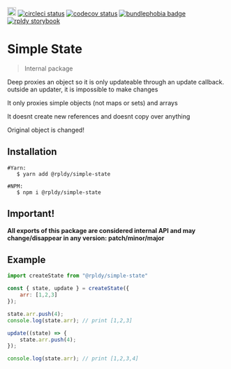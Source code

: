 <a href="https://badge.fury.io/js/%40rpldy%2Fssimple-state">
    <img src="https://badge.fury.io/js/%40rpldy%2Fsimple-state.svg" alt="npm version" height="20"></a>
<a href="https://circleci.com/gh/rpldy/react-uploady">
    <img src="https://circleci.com/gh/rpldy/react-uploady.svg?style=svg" alt="circleci status"/></a>  
<a href="https://codecov.io/gh/rpldy/react-uploady">
    <img src="https://codecov.io/gh/rpldy/react-uploady/branch/master/graph/badge.svg" alt="codecov status"/></a> 
<a href="https://bundlephobia.com/result?p=@rpldy/simple-state">
    <img src="https://badgen.net/bundlephobia/minzip/@rpldy/simple-state" alt="bundlephobia badge"/></a>
<a href="https://react-uploady-storybook.netlify.com">
   <img src="https://cdn.jsdelivr.net/gh/storybookjs/brand@master/badge/badge-storybook.svg" alt="rpldy storybook"/></a>

# Simple State

> Internal package 
 
Deep proxies an object so it is only updateable through an update callback.
outside an updater, it is impossible to make changes
 
It only proxies simple objects (not maps or sets) and arrays

It doesnt create new references and doesnt copy over anything
 
Original object is changed!
 
## Installation

```shell
#Yarn: 
   $ yarn add @rpldy/simple-state 

#NPM:
   $ npm i @rpldy/simple-state
``` 

## Important!

**All exports of this package are considered internal API and may change/disappear in any version: patch/minor/major**

## Example

```javascript
import createState from "@rpldy/simple-state"

const { state, update } = createState({
    arr: [1,2,3]
});

state.arr.push(4);
console.log(state.arr); // print [1,2,3]

update((state) => {
    state.arr.push(4);
});

console.log(state.arr); // print [1,2,3,4]

```
   